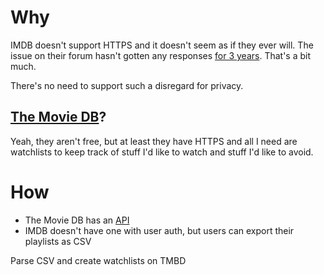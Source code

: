 # Why

IMDB doesn't support HTTPS and it doesn't seem as if they ever will. The issue on their forum hasn't gotten any responses [for 3 years](https://getsatisfaction.com/imdb/topics/https-support). That's a bit much.

There's no need to support such a disregard for privacy.

## [The Movie DB](https://www.themoviedb.org/)?

Yeah, they aren't free, but at least they have HTTPS and all I need are watchlists to keep track of stuff I'd like to watch and stuff I'd like to avoid.

# How

* The Movie DB has an [API](https://developers.themoviedb.org)
* IMDB doesn't have one with user auth, but users can export their playlists as CSV

Parse CSV and create watchlists on TMBD



